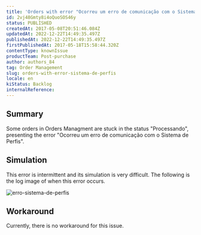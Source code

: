 ```yaml
---
title: 'Orders with error "Ocorreu um erro de comunicação com o Sistema de Perfis"'
id: 2vj48Gmty8i4oQuoSOS46y
status: PUBLISHED
createdAt: 2017-05-08T20:51:46.084Z
updatedAt: 2022-12-22T14:49:35.497Z
publishedAt: 2022-12-22T14:49:35.497Z
firstPublishedAt: 2017-05-18T15:58:44.320Z
contentType: knownIssue
productTeam: Post-purchase
author: authors_84
tag: Order Management
slug: orders-with-error-sistema-de-perfis
locale: en
kiStatus: Backlog
internalReference: 
---
```


## Summary

Some orders in Orders Managment are stuck in the status "Processando", presenting the error "Ocorreu um erro de comunicação com o Sistema de Perfis".

## Simulation

This error is intermittent and its simulation is very difficult. The following is the log image of when this error occurs.

![erro-sistema-de-perfis](https://images.contentful.com/alneenqid6w5/3XS6EnP8kU8W2SewuYsAes/503ce84831f50a80f57bc31a713a71c7/erro-sistema-de-perfis.png)

## Workaround

Currently, there is no workaround for this issue.

